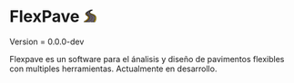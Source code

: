 # FlexPave ![flexpave](https://github.com/FreireAlexander/FlexPave/blob/master/media/icons/FlexPave.png)

Version = 0.0.0-dev

Flexpave es un software para el ánalisis y diseño de pavimentos flexibles con multiples herramientas.
Actualmente en desarrollo.